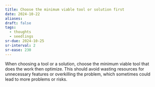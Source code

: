 ```yaml
---
title: Choose the minimum viable tool or solution first
date: 2024-10-22
aliases: 
draft: false
tags:
  - thoughts
  - seedlings
sr-due: 2024-10-25
sr-interval: 2
sr-ease: 230
---
```

When choosing a tool or a solution, choose the minimum viable tool that does the work then optimize. This should avoid wasting resources for unnecessary features or overkilling the problem, which sometimes could lead to more problems or risks.